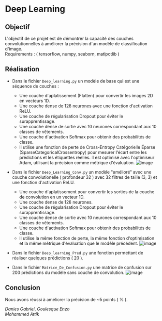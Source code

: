 # Deep Learning

## Objectif
L'objectif de ce projet est de démontrer la capacité des couches convolutionnelles à améliorer la précision d'un modèle de classification d'image.  
Requirements : ( tensorflow, numpy, seaborn, matlpotlib )
  
## Réalisation
- Dans le fichier `Deep_learning.py` un modèle de base qui est une séquence de couches :
  - Une couche d'aplatissement (Flatten) pour convertir les images 2D en vecteurs 1D.
  - Une couche dense de 128 neurones avec une fonction d'activation ReLU.
  - Une couche de régularisation Dropout pour éviter le surapprentissage.
  - Une couche dense de sortie avec 10 neurones correspondant aux 10 classes de vêtements.
  - Une couche d'activation Softmax pour obtenir des probabilités de classe.
  - Il utilise une fonction de perte de Cross-Entropy Catégorielle Éparse (SparseCategoricalCrossentropy) pour mesurer l'écart entre les prédictions et les étiquettes réelles. Il est optimisé avec l'optimiseur Adam, utilisant la précision comme métrique d'évaluation.
    ![image](https://github.com/Dempseey/TP_Deep_Learning/assets/101803968/27816200-0ea9-4c1f-8970-2ededb29e525)


- Dans le fichier `Deep_Learning_Conv.py` un modèle "amélioré" avec une couche convolutionelle ( profondeur 32 ) avec 32 filtres de taille (3, 3) et une fonction d'activation ReLU.
  - Une couche d'aplatissement pour convertir les sorties de la couche de convolution en un vecteur 1D.
  - Une couche dense de 128 neurones.
  - Une couche de régularisation Dropout pour éviter le surapprentissage.
  - Une couche dense de sortie avec 10 neurones correspondant aux 10 classes de vêtements.
  - Une couche d'activation Softmax pour obtenir des probabilités de classe.
  - Il utilise la même fonction de perte, la même fonction d'optimisation et la même métrique d'évaluation que le modèle précédent.
    ![image](https://github.com/Dempseey/TP_Deep_Learning/assets/101803968/63d243ef-57f3-481d-823f-6302e7f59718)


- Dans le fichier `Deep_learning_Pred.py` une fonction permettant de réaliser quelques prédictions ( 20 ).  

- Dans le fichier `Matrice_De_Confusion.py` une matrice de confusion sur 200 prédictions du modèle sans couche de convolution.
![image](https://github.com/Dempseey/TP_Deep_Learning/assets/101803968/db10a576-88af-452b-b040-39c2cc055edf)


## Conclusion
Nous avons réussi à améliorer la précision de ~5 points ( % ).  

*Danies Gabriel*, *Goulesque Enzo*  
*Mohammed Attik*
